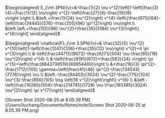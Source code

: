 $\begin{aligned} E_{\rm 3PN}(v)=&-\frac{1}{2} \nu v^{2}\left[1-\left(\frac{3}{4}+\frac{1}{12} \nu\right) v^{2}-\left(\frac{27}{8}-\frac{19}{8} v\right.\right.\\ &\left.+\frac{1}{24} \nu^{2}\right) v^{4}-\left\{\frac{675}{64}-\left(\frac{34445}{576}-\frac{205}{96} \pi^{2}\right) \nu\right.\\ &\left.\left.+\frac{155}{96} \nu^{2}+\frac{35}{5184} \nu^{3}\right\} v^{6}\right] \end{aligned}$



$\begin{aligned} \mathcal{F}_{\rm 3.5PN}(v)=& \frac{32}{5} \nu^{2} v^{10}\left[1-\left(\frac{1247}{336}+\frac{35}{12} \nu\right) v^{2}+4 \pi v^{3}\right.\\ &-\left(\frac{44711}{9072}-\frac{9271}{504} \nu-\frac{65}{18} \nu^{2}\right) v^{4} \\ &-\left(\frac{8191}{672}+\frac{583}{24} v\right) \pi v^{5}+\left\{\frac{6643739519}{69854400}\right.\\ &+\frac{16}{3} \pi^{2}-\frac{1712}{105} \gamma+\left(\frac{41}{48} \pi^{2}-\frac{134543}{7776}\right) \nu \\ &\left.-\frac{94403}{3024} \nu^{2}-\frac{775}{324} \nu^{3}-\frac{856}{105} \log \left(16 v^{2}\right)\right\} v^{6} \\ &\left.-\left(\frac{16285}{504}-\frac{214745}{1728} \nu-\frac{193385}{3024} \nu^{2}\right) \pi v^{7}\right] \end{aligned}$





![Screen Shot 2020-08-25 at 8.05.39 PM](/Users/liuchang/Documents/Notes/note/Screen Shot 2020-08-25 at 8.05.39 PM.png)

